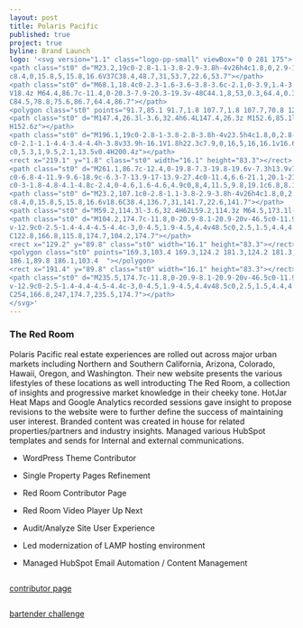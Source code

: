```yaml
---
layout: post
title: Polaris Pacific
published: true
project: true
byline: Brand Launch
logo: '<svg version="1.1" class="logo-pp-small" viewBox="0 0 281 175">
<path class="st0" d="M23.2,19c0-2.8-1.1-3.8-2.9-3.8h-4v26h4c1.8,0,2.9-1,2.9-3.6V19z M22.6,53.7h-6.3v31.4H0.2V1.8h22.4
c8.4,0,15.8,5,15.8,16.6V37C38.4,48.7,31,53.7,22.6,53.7"></path>
<path class="st0" d="M68.1,18.4c0-2.3-1.6-3.6-3.8-3.6c-2.1,0-3.9,1.4-3.9,3.6v50c0,2.2,1.8,3.6,3.9,3.6c2.1,0,3.8-1.4,3.8-3.6
V18.4z M64.4,86.7c-11.4,0-20.3-7.9-20.3-19.3v-48C44.1,8,53,0.3,64.4,0.3c11.3,0,20.1,7.8,20.1,19.1v48
C84.5,78.8,75.6,86.7,64.4,86.7"></path>
<polygon class="st0" points="91.7,85.1 91.7,1.8 107.7,1.8 107.7,70.8 124.6,70.8 124.6,85.1 	"></polygon>
<path class="st0" d="M147.4,26.3l-3.6,32.4h6.4L147.4,26.3z M152.6,85.1l-1.1-13.4H142l-1.4,13.4h-14.5l12.1-83.3h18.5l12,83.3
H152.6z"></path>
<path class="st0" d="M196.1,19c0-2.8-1-3.8-2.8-3.8h-4v23.5h4c1.8,0,2.8-1,2.8-3.8V19z M200.4,85.1c-2.5,0-3.9-7.6-3.9-12.9V55.6
c0-2.1-1.1-4.4-3.4-4.4h-3.8v33.9h-16.1V1.8h22.3c7.9,0,16,5,16,16.1v16.6c0,4.1-2.5,7.9-6.6,10.3c4.1,2.2,6.9,6.1,6.9,10.3v16.1
c0,5.3,1,9.5,2.1,13.5v0.4H200.4z"></path>
<rect x="219.1" y="1.8" class="st0" width="16.1" height="83.3"></rect>
<path class="st0" d="M261.1,86.7c-12.4,0-19.8-7.3-19.8-19.6v-7.3h13.9v7.8c0,3.4,1.8,5.6,5.1,5.6c3.3,0,4.9-2,4.9-5.5
c0-6.8-4-11.9-9.6-18.9c-6.3-7-13.9-17-13.9-27.4c0-11.4,6.6-21.1,20.1-21.1c10.8,0,18,7.8,18,19.5V27H266v-8.3
c0-3-1.8-4.8-4.1-4.8c-2.4,0-4.6,1.6-4.6,4.9c0,8,4,11.5,9.8,19.1c6.8,8.1,13.8,16.9,13.8,27.6C280.8,78.8,272.3,86.7,261.1,86.7"></path>
<path class="st0" d="M23.2,107.1c0-2.8-1.1-3.8-2.9-3.8h-4v26h4c1.8,0,2.9-1,2.9-3.6V107.1z M22.6,141.7h-6.3v31.4H0.2V89.8h22.4
c8.4,0,15.8,5,15.8,16.6v18.6C38.4,136.7,31,141.7,22.6,141.7"></path>
<path class="st0" d="M59.2,114.3l-3.6,32.4H62L59.2,114.3z M64.5,173.1l-1.1-13.4h-9.5l-1.4,13.4H38l12.1-83.3h18.5l12,83.3H64.5z"></path>
<path class="st0" d="M104.2,174.7c-11.8,0-20.9-8.1-20.9-20v-46.5c0-11.9,9.1-20,20.9-20c11.5,0,18.5,7.9,18.5,19.3v12.6h-14
v-12.9c0-2.5-1.4-4.4-4.5-4.4c-3,0-4.5,1.9-4.5,4.4v48.5c0,2.5,1.5,4.4,4.5,4.4c3.1,0,4.5-1.9,4.5-4.4v-13h14v12.8
C122.8,166.8,115.8,174.7,104.2,174.7"></path>
<rect x="129.2" y="89.8" class="st0" width="16.1" height="83.3"></rect>
<polygon class="st0" points="169.3,103.4 169.3,124.2 181.3,124.2 181.3,137.8 169.3,137.8 169.3,173.1 153.3,173.1 153.3,89.8 
186.1,89.8 186.1,103.4 	"></polygon>
<rect x="191.4" y="89.8" class="st0" width="16.1" height="83.3"></rect>
<path class="st0" d="M235.5,174.7c-11.8,0-20.9-8.1-20.9-20v-46.5c0-11.9,9.1-20,20.9-20c11.5,0,18.5,7.9,18.5,19.3v12.6h-14
v-12.9c0-2.5-1.4-4.4-4.5-4.4c-3,0-4.5,1.9-4.5,4.4v48.5c0,2.5,1.5,4.4,4.5,4.4c3.1,0,4.5-1.9,4.5-4.4v-13h14v12.8
C254,166.8,247,174.7,235.5,174.7"></path>
</svg>'
---
```


### The Red Room

Polaris Pacific real estate experiences are rolled out across major urban markets including Northern and Southern California, Arizona, Colorado, Hawaii, Oregon, and Washington. Their new website presents the various lifestyles of these locations as well introducting The Red Room, a collection of insights and progressive market knowledge in their cheeky tone. HotJar Heat Maps and Google Analytics recorded sessions gave insight to propose revisions to the website were to further define the success of maintaining user interest. Branded content was created in house for related properties/partners and industry insights. Managed various HubSpot templates and sends for Internal and external communications.

* WordPress Theme Contributor 

* Single Property Pages Refinement

* Red Room Contributor Page

* Red Room Video Player Up Next

* Audit/Analyze Site User Experience

* Led modernization of LAMP hosting environment 

* Managed HubSpot Email Automation / Content Management

<div class="entry__screensnap entry__screensnap--half">
<img src="{{ site.url }}/images/POL-desktop-menuoverlay.min.png" alt="" title="" /><img src="{{ site.url }}/images/POL-mobile-property.min.png" alt="" title="" />	
</div>

<a class="grad--pol" href="https://polarispacific.com/the-red-room/contributor/?id=592&jt=Vice%20President%20of%20Research" target="_blank">contributor page</a>

<div class="entry__screensnap entry__screensnap--half">
<img src="{{ site.url }}/images/POL-mobile-video-min.png" alt="" title=""><img src="{{ site.url }}/images/POL-desktop-contributor.min.png" alt="" title="">	
</div>

<a class="grad--pol" href="https://polarispacific.com/red-room/bartender-challenge-dtla/" target="_blank">bartender challenge</a>





